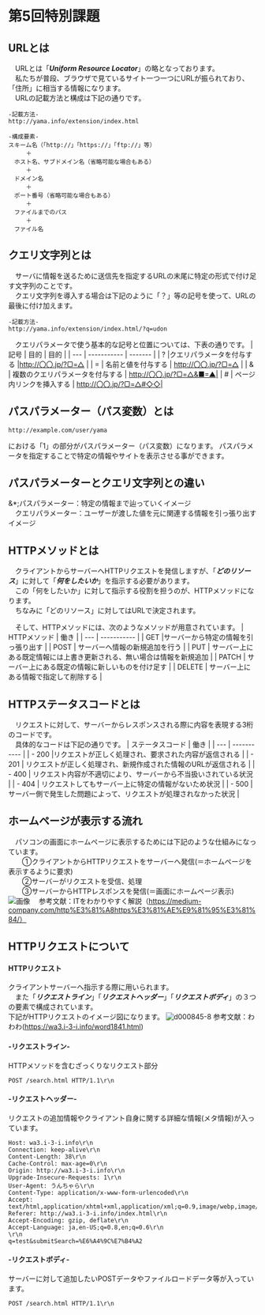 # **第5回特別課題**
## URLとは
&emsp;URLとは「___Uniform Resource Locator___」の略となっております。<br>
&emsp;私たちが普段、ブラウザで見ているサイト一つ一つにURLが振られており、「住所」に相当する情報になります。<br>
&emsp;URLの記載方法と構成は下記の通りです。

```
-記載方法-
http://yama.info/extension/index.html
```
      
```
-構成要素-
スキーム名（「http://」「https://」「ftp://」等）
　　　＋
　ホスト名、サブドメイン名（省略可能な場合もある）
　　　＋
　ドメイン名
　　　＋
　ポート番号（省略可能な場合もある）
　　　＋
　ファイルまでのパス
　　　＋
　ファイル名
```

## クエリ文字列とは
&emsp;サーバに情報を送るために送信先を指定するURLの末尾に特定の形式で付け足す文字列のことです。<br>
&emsp;クエリ文字列を導入する場合は下記のように「？」等の記号を使って、URLの最後に付け加えます。
```
-記載方法-
http://yama.info/extension/index.html/?q=udon
```
&emsp;クエリパラメータで使う基本的な記号と位置については、下表の通りです。
| 記号   |     目的     | 目的 |
| --- | ----------- | ------- |
| ?   |クエリパラメータを付与する |http://〇〇.jp/?▢=△ |
| =   | 名前と値を付与する | http://〇〇.jp/?▢=△  |
| &   | 複数のクエリパラメータを付与する | http://〇〇.jp/?▢=△&■=▲|
| #   | ページ内リンクを挿入する | http://〇〇.jp/?▢=△#◇◇|


## パスパラメーター（パス変数）とは
```
http://example.com/user/yama
```
における「1」の部分がパスパラメーター（パス変数）になります。
パスパラメータを指定することで特定の情報やサイトを表示させる事ができます。


## パスパラメーターとクエリ文字列との違い
&*;パスパラメーター：特定の情報まで辿っていくイメージ<br>
&emsp;クエリパラメーター：ユーザーが渡した値を元に関連する情報を引っ張り出すイメージ


## HTTPメソッドとは
&emsp;クライアントからサーバーへHTTPリクエストを発信しますが、「___どのリソース___」に対して「___何をしたいか___」を指示する必要があります。<br>
&emsp;この「何をしたいか」に対して指示する役割を担うのが、HTTPメソッドになります。<br>
&emsp;ちなみに「どのリソース」に対してはURLで決定されます。<br>

&emsp;そして、HTTPメソッドには、次のようなメソッドが用意されています。
| HTTPメソッド   |     働き     | 
| --- | ----------- | 
| GET |サーバーから特定の情報を引っ張り出す |
| POST | サーバーへ情報の新規追加を行う | 
| PUT | サーバー上にある既定情報には上書き更新される、無い場合は情報を新規追加 | 
| PATCH | サーバー上にある既定の情報に新しいものを付け足す | 
| DELETE | サーバー上にある情報で指定して削除する | 

## HTTPステータスコードとは
&emsp;リクエストに対して、サーバーからレスポンスされる際に内容を表現する3桁のコードです。<br>
&emsp;具体的なコードは下記の通りです。
| ステータスコード   |     働き     | 
| --- | ----------- | 
| - 200  |リクエストが正しく処理され、要求された内容が返信される |
| - 201  | リクエストが正しく処理され、新規作成された情報のURLが返信される | 
| - 400  | リクエスト内容が不適切により、サーバーから不当扱いされている状況 | 
| - 404  | リクエストしてもサーバー上に特定の情報がないため状況 | 
| - 500  | サーバー側で発生した問題によって、リクエストが処理されなかった状況 | 

## ホームページが表示する流れ
&emsp;パソコンの画面にホームページに表示するためには下記のような仕組みになっています。<br>
&emsp;&emsp;①クライアントからHTTPリクエストをサーバーへ発信(＝ホームページを表示するように要求)<br>
&emsp;&emsp;②サーバーがリクエストを受信、処理<br>
&emsp;&emsp;③サーバーからHTTPレスポンスを発信(＝画面にホームページ表示)<br>
![画像](https://github.com/yamahiro20639/SpecialAssignment5/assets/144509349/d530e5be-b7bb-4a3d-8c88-19d632273c39)　
参考文献：ITをわかりやすく解説（https://medium-company.com/http%E3%81%A8https%E3%81%AE%E9%81%95%E3%81%84/）


## HTTPリクエストについて
#### HTTPリクエスト
クライアントサーバーへ指示する際に用いられます。<br>
&emsp;また「___リクエストライン___」「___リクエストヘッダー___」「___リクエストボディ___」の３つの要素で構成されています。<br>
下記がHTTPリクエストのイメージ図になります。
![d000845-8](https://github.com/yamahiro20639/SpecialAssignment5/assets/144509349/28784a44-1789-4940-aeac-61cd2e9e29ea)
参考文献：わわわ(https://wa3.i-3-i.info/word1841.html)
#### -リクエストライン-
HTTPメソッドを含むざっくりなリクエスト部分<br>
```
POST /search.html HTTP/1.1\r\n
```
#### -リクエストヘッダー-
リクエストの追加情報やクライアント自身に関する詳細な情報(メタ情報)が入っています。<br>
```
Host: wa3.i-3-i.info\r\n
Connection: keep-alive\r\n
Content-Length: 38\r\n
Cache-Control: max-age=0\r\n
Origin: http://wa3.i-3-i.info\r\n
Upgrade-Insecure-Requests: 1\r\n
User-Agent: うんちゃら\r\n
Content-Type: application/x-www-form-urlencoded\r\n
Accept: text/html,application/xhtml+xml,application/xml;q=0.9,image/webp,image/apng,*/*;q=0.8\r\n
Referer: http://wa3.i-3-i.info/index.html\r\n
Accept-Encoding: gzip, deflate\r\n
Accept-Language: ja,en-US;q=0.8,en;q=0.6\r\n
\r\n
q=test&submitSearch=%E6%A4%9C%E7%B4%A2
```
#### -リクエストボディ-
サーバーに対して追加したいPOSTデータやファイルロードデータ等が入っています。<br>
```
POST /search.html HTTP/1.1\r\n
```






